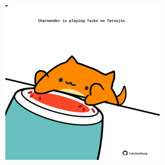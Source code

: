 <!-- built at 12/10/2023, 20:00:44 UTC -->
<p align="center">
  <img width="500" height="500" src="./ReadmeImage.svg">
</p>
